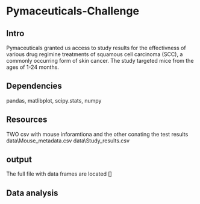# Pymaceuticals-Challenge
## Intro

Pymaceuticals granted us access to study results for the effectivness of various drug regimine treatments of squamous cell carcinoma (SCC), a commonly occurring form of skin cancer. The study targeted mice from the ages of 1-24 months. 

## Dependencies 

pandas, matlibplot, scipy.stats, numpy

## Resources 
TWO csv with mouse inforamtiona and the other conating the test results 
data\Mouse_metadata.csv
data\Study_results.csv
## output 
The full file with data frames are located 
[] 

## Data analysis
